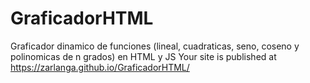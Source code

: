 # GraficadorHTML
Graficador dinamico de funciones (lineal, cuadraticas, seno, coseno y polinomicas de n grados) en HTML y JS
Your site is published at https://zarlanga.github.io/GraficadorHTML/
